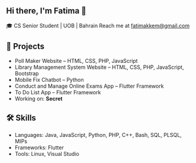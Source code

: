 ## Hi there, I'm Fatima 👋

🎓 CS Senior Student | UOB | Bahrain
Reach me at fatimakkem@gmail.com

## 🚀 Projects
- Poll Maker Website – HTML, CSS, PHP, JavaScript
- Library Management System Website – HTML, CSS, PHP, JavaScript, Bootstrap
- Mobile Fix Chatbot – Python
- Conduct and Manage Online Exams App – Flutter Framework
- To Do List App – Flutter Framework
- Working on: **Secret**

## 🛠️ Skills
- Languages: Java, JavaScript, Python, PHP, C++, Bash, SQL, PLSQL, MIPs
- Frameworks: Flutter
- Tools: Linux, Visual Studio
<!--
**Ipro-F/Ipro-F** is a ✨ _special_ ✨ repository because its `README.md` (this file) appears on your GitHub profile.

Here are some ideas to get you started:

- 🔭 I’m currently working on ...
- 🌱 I’m currently learning ...
- 👯 I’m looking to collaborate on ...
- 🤔 I’m looking for help with ...
- 💬 Ask me about ...
- 📫 How to reach me: ...
- 😄 Pronouns: ...
- ⚡ Fun fact: ...
-->
